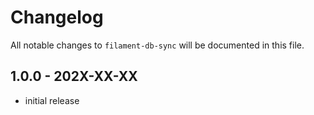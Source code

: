 # Changelog

All notable changes to `filament-db-sync` will be documented in this file.

## 1.0.0 - 202X-XX-XX

- initial release
